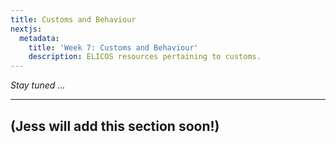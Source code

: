 ```yaml
---
title: Customs and Behaviour
nextjs:
  metadata:
    title: 'Week 7: Customs and Behaviour'
    description: ELICOS resources pertaining to customs.
---
```


_Stay tuned ..._

---

## (Jess will add this section soon!)
